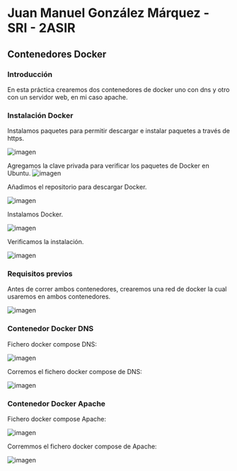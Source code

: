 # Juan Manuel González Márquez - SRI - 2ASIR
## Contenedores Docker
### Introducción
En esta práctica crearemos dos contenedores de docker uno con dns y otro con un servidor web, en mi caso apache.
### Instalación Docker
Instalamos paquetes para permitir descargar e instalar paquetes a través de https.

![imagen](https://github.com/CrqzyRod/SRI2T-Docker/assets/122454007/c2784c2f-5d08-401e-ade2-5a558b63b777)

Agregamos la clave privada para verificar los paquetes de Docker en Ubuntu.
![imagen](https://github.com/CrqzyRod/SRI2T-Docker/assets/122454007/b43739f7-74f1-43b5-8313-a0de4b5885d8)

Añadimos el repositorio para descargar Docker.

![imagen](https://github.com/CrqzyRod/SRI2T-Docker/assets/122454007/b94f241f-02bf-4c09-8851-a31a49d76ab3)

Instalamos Docker.

![imagen](https://github.com/CrqzyRod/SRI2T-Docker/assets/122454007/d9be94bb-180c-4172-97ae-396a21a34939)

Verificamos la instalación.

![imagen](https://github.com/CrqzyRod/SRI2T-Docker/assets/122454007/f68addc9-6668-431d-b820-0fc861bd6707)

### Requisitos previos
Antes de correr ambos contenedores, crearemos una red de docker la cual usaremos en ambos contenedores.

![imagen](https://github.com/CrqzyRod/SRI2T-Docker/assets/122454007/dd6d67ff-b0f2-4cff-9528-03bf9e8f7548)

### Contenedor Docker DNS

Fichero docker compose DNS:

![imagen](https://github.com/CrqzyRod/SRI2T-Docker/assets/122454007/d4d49776-a0af-46c2-b1db-b617a66937a0)

Corremos el fichero docker compose de DNS:

![imagen](https://github.com/CrqzyRod/SRI2T-Docker/assets/122454007/72fd5997-6754-40cc-b642-a38bdfde4a9c)

### Contenedor Docker Apache

Fichero docker compose Apache:

![imagen](https://github.com/CrqzyRod/SRI2T-Docker/assets/122454007/9c28317a-53ef-48b5-b3f0-b27f843f9c11)

Corremmos el fichero docker compose de Apache:

![imagen](https://github.com/CrqzyRod/SRI2T-Docker/assets/122454007/0d4ff4b4-5051-4a47-be64-c9ced0cbffee)

